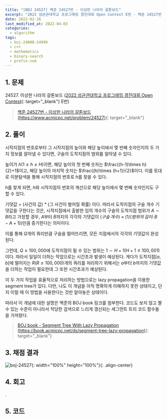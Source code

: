 ```yaml
---
title: "[BOJ 24527] 백준 24527번 - 이상한 나라의 갈톤보드"
excerpt: "2022 성균관대학교 프로그래밍 경진대회 Open Contest E번 - 백준 24527번 이상한 나라의 갈톤보드 풀이"
date: 2022-02-26
last_modified_at: 2022-04-03
categories:
  - algorithm
tags:
  - boj-24000-24999
  - c++
  - mathematics
  - binary-search
  - prefix-sum
---
```


## 1. 문제
$24527$. 이상한 나라의 갈톤보드 ([2022 성균관대학교 프로그래밍 경진대회 Open Contest](https://burningfalls.github.io/contest/2022-skku-baekjoon-contest/){: target="_blank"} E번)

> [백준 24527번 - 이상한 나라의 갈톤보드 (https://www.acmicpc.net/problem/24527)](https://www.acmicpc.net/problem/24527){: target="_blank"}

## 2. 풀이

시작지점의 번호로부터 그 시작지점의 높이와 해당 높이에서 몇 번째 숫자인지의 두 가지 정보를 알아낼 수 있다면, 구슬의 도착지점의 범위를 알아낼 수 있다. 

높이가 $h(1\leq h\leq H)$이면, 해당 높이의 첫 번째 숫자는 $\frac{(h-1)\times h}{2}+1$이고, 해당 높이의 마지막 숫자는 $\frac{(h)\times (h+1)}{2}$이다. 이를 토대로 이분탐색을 통해 시작지점의 번호로 $h$를 찾을 수 있다. 

$h$를 찾게 되면, $h$와 시작지점의 번호의 계산으로 해당 높이에서 몇 번째 숫자인지도 구할 수 있다.

기댓값 = (사건의 값) * (그 사건이 벌어질 확률) 이다. 따라서 도착지점의 구슬 개수 기댓값을 구한다는 것은, 시작지점에서 출발한 임의 개수의 구슬의 도착지점 범위가 $A\sim B$라고 가정할 경우, $A$부터 $B$까지의 각각의 기댓값이 $(구슬\,개수) \times (1/(범위의\,길이:\, B-A+1))$만큼 증가한다는 의미이다. 

이를 통해 $Q$개의 쿼리만큼 구슬을 떨어뜨리면, 모든 지점에서의 각각의 기댓값이 완성된다.

그런데, $Q\leq 100,000$에 도착지점이 될 수 있는 범위는 $1\sim H+1(H+1\leq 100,001)$이다. 따라서 일일이 더하는 작업으로는 시간초과 발생이 예상된다. 게다가 도착지점$[a, b]$에 떨어지는 $R(R\leq 100,000)$개의 쿼리를 처리하기 위해서는 $a$부터 $b$까지의 기댓값을 더하는 작업이 필요한데 그 또한 시간초과가 예상된다.

이 두 가지 작업을 효율적으로 처리하는 방법으로는 lazy propagation을 이용한 segment tree가 있다. 다만, 나도 이 개념을 아직 명확하게 이해하지 못한 상태이고, 단지 이럴 때 이 방법을 사용한다는 것만 알아놓은 상태이다. 

따라서 이 개념에 대한 설명은 백준의 BOJ book 링크를 첨부한다. 코드도 보지 않고 짤 수 있는 수준이 아니라서 적당한 검색으로 느리게 갱신되는 세그먼트 트리 코드 함수들을 가져왔다.

> [BOJ book - 	Segment Tree With Lazy Propagation (https://book.acmicpc.net/ds/segment-tree-lazy-propagation)](https://book.acmicpc.net/ds/segment-tree-lazy-propagation){: target="_blank"}



## 3. 채점 결과

![boj-24527](https://user-images.githubusercontent.com/30232837/161428927-0ae5ab81-66cb-4ce5-b7fd-6fb5e37d1b5b.png "boj-24527"){: width="100%" height="100%"}{: .align-center}

## 4. 회고

.

## 5. 코드

<script src="https://gist.github.com/BurningFalls/dc6d12c40aec39dedaf6635a25519b56.js"></script>